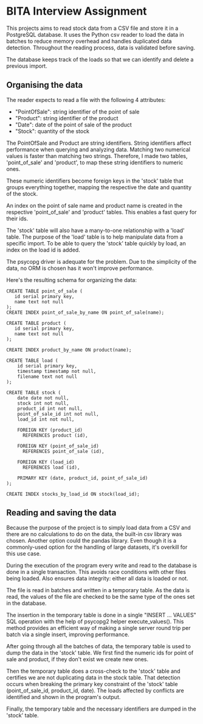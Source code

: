 # BITA Interview Assignment

This projects aims to read stock data from a CSV file
and store it in a PostgreSQL database. It uses the Python csv reader
to load the data in batches to reduce memory overhead and handles
duplicated data detection. Throughout the reading process, data is 
validated before saving.

The database keeps track of the loads so that we can identify and 
delete a previous import.

## Organising the data
The reader expects to read a file with the following 4 attributes:
- "PointOfSale": string identifier of the point of sale
- "Product": string identifier of the product
- "Date": date of the point of sale of the product 
- "Stock": quantity of the stock 

The PointOfSale and Product are string identifiers. String identifiers affect 
performance when querying and analyzing data. Matching two numerical values 
is faster than matching two strings. Therefore, I made two tables, 'point_of_sale' and
'product', to map these string identifiers to numeric ones. 

These numeric identifiers become foreign keys 
in the 'stock' table that groups everything together, mapping the respective the date and quantity of the stock.

An index on the point of sale name and product name is created in the respective 'point_of_sale' and 
'product' tables. This enables a fast query for their ids.

The 'stock' table will also have a many-to-one relationship with a 'load' table. The purpose of the 'load'
table is to help manipulate data from a specific import. To be able to query the 'stock' table quickly by 
load, an index on the load id is added.

The psycopg driver is adequate for the problem. Due to the simplicity of the data, no ORM is chosen has 
it won't improve performance.

Here's the resulting schema for organizing the data:
```postgresql
CREATE TABLE point_of_sale (
   id serial primary key,
   name text not null
);
CREATE INDEX point_of_sale_by_name ON point_of_sale(name);

CREATE TABLE product (
   id serial primary key,
   name text not null 
);

CREATE INDEX product_by_name ON product(name);

CREATE TABLE load (
    id serial primary key,
    timestamp timestamp not null,
    filename text not null
);

CREATE TABLE stock (
    date date not null,
    stock int not null,
    product_id int not null,
    point_of_sale_id int not null,
    load_id int not null,
    
    FOREIGN KEY (product_id)
      REFERENCES product (id),
    
    FOREIGN KEY (point_of_sale_id)
      REFERENCES point_of_sale (id),
    
    FOREIGN KEY (load_id)
      REFERENCES load (id),
        
    PRIMARY KEY (date, product_id, point_of_sale_id)
);

CREATE INDEX stocks_by_load_id ON stock(load_id);
```

## Reading and saving the data

Because the purpose of the project is to simply load data from a CSV
and there are no calculations to do on the data, the built-in csv library
was chosen. Another option could the pandas library. Even though it is a commonly-used option for
the handling of large datasets, it's overkill for this use case.

During the execution of the program every write and read to the database is done in 
a single transaction. This avoids race conditions with other files being loaded. 
Also ensures data integrity: either all data is loaded or not.

The file is read in batches and written in a temporary table. As the data is read, the values of the file 
are checked to be the same type of the ones set in the database. 

The insertion in the temporary table is 
done in a single "INSERT ... VALUES" SQL operation with the help of psycopg2 helper execute_values(). 
This method provides an efficient way of making a single server round trip per batch via a single insert, 
improving performance.

After going through all the batches of data, the temporary table is used to dump the data in the 'stock' table.
We first find the numeric ids for point of sale and product, if they don't exist we create new ones. 

Then the temporary table does a cross-check to the 'stock' table and certifies we are not duplicating data in the stock table.
That detection occurs when breaking the primary key constraint of the 'stock' table
(point_of_sale_id, product_id, date). The loads affected by conflicts are identified and shown in the program's output.

Finally, the temporary table and the necessary identifiers are dumped in the 'stock' table. 

